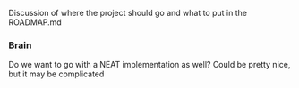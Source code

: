 Discussion of where the project should go and what to put in the ROADMAP.md

### Brain

Do we want to go with a NEAT implementation as well? Could be pretty nice, but it may be complicated
